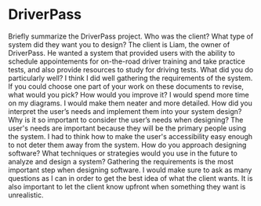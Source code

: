 # DriverPass
Briefly summarize the DriverPass project. Who was the client? What type of system did they want you to design?
  The client is Liam, the owner of DriverPass. He wanted a system that provided users with the ability to schedule appointements for on-the-road driver training and take practice tests, and also provide resources to study for driving tests.
What did you do particularly well?
  I think I did well gathering the requirements of the system.
If you could choose one part of your work on these documents to revise, what would you pick? How would you improve it?
  I would spend more time on my diagrams. I would make them neater and more detailed. 
How did you interpret the user’s needs and implement them into your system design? Why is it so important to consider the user’s needs when designing?
  The user's needs are important because they will be the primary people using the system. I had to think how to make the user's accessibility easy enough to not deter them away from the system. 
How do you approach designing software? What techniques or strategies would you use in the future to analyze and design a system?
  Gathering the requirements is the most important step when designing software. I would make sure to ask as many questions as I can in order to get the best idea of what the client wants. It is also important to let the client know upfront when something they want is unrealistic.
